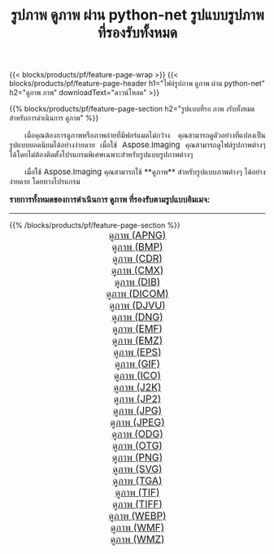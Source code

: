 ﻿---
title: รูปภาพ ดูภาพ ผ่าน python-net รูปแบบรูปภาพที่รองรับทั้งหมด 
weight: 3920
url: /th/python-net/viewer/ 
lang: th
langdirlevel: 2
locales: zh-hans,ja,it,ru,de,es,fr,nl,id,lt,pl,pt,vi,tr,ko,zh-hant,ar,hi,th,sv,cs,uk,he
description: เมื่อใช้ Aspose.Imaging คุณสามารถ ดูภาพ ภาพได้อย่างง่ายดายผ่าน python-net
---

{{< blocks/products/pf/feature-page-wrap >}}
{{< blocks/products/pf/feature-page-header h1="ไฟล์รูปภาพ ดูภาพ ผ่าน python-net" h2="ดูภาพ ภาพ" downloadText="ดาวน์โหลด" >}}


{{% blocks/products/pf/feature-page-section  h2="รูปแบบที่รอ ภาพ งรับทั้งหมดสำหรับการดำเนินการ ดูภาพ" %}}
<p align="justify" style="text-indent:2em;font-size:15px;">
เมื่อคุณต้องการดูภาพหรือภาพถ่ายที่มีฟอร์แมตไม่กว้าง คุณสามารถดูตัวอย่างที่แปลงเป็นรูปแบบยอดนิยมได้อย่างง่ายดาย เมื่อใช้ Aspose.Imaging คุณสามารถดูไฟล์รูปภาพต่างๆ ได้โดยไม่ต้องติดตั้งโปรแกรมพิเศษเฉพาะสำหรับรูปแบบรูปภาพต่างๆ
</p>
<p align="justify" style="text-indent:2em;font-size:15px;">
เมื่อใช้ Aspose.Imaging คุณสามารถใช้ **ดูภาพ** สำหรับรูปแบบภาพต่างๆ ได้อย่างง่ายดาย โดยทางโปรแกรม
</p>
<h3 style="margin-top:16px;">
รายการทั้งหมดของการดำเนินการ ดูภาพ ที่รองรับตามรูปแบบอิมเมจ:
</h3>
<hr/>
{{% /blocks/products/pf/feature-page-section %}}
<div class="container-fluid productfamilypage bg-gray">
    <div class="convertypes bg-gray agp-content section">
        <div class="container">
		<div class="row other-converters" style="gap: 10px;font-size: 19px;text-align:center;">
		    <div class='col-md-3 other-converter remove-lp remove-rp'><a href="/imaging/th/python-net/viewer/apng/" style="padding:15px;">ดูภาพ (APNG)</a></div><div class='col-md-3 other-converter remove-lp remove-rp'><a href="/imaging/th/python-net/viewer/bmp/" style="padding:15px;">ดูภาพ (BMP)</a></div><div class='col-md-3 other-converter remove-lp remove-rp'><a href="/imaging/th/python-net/viewer/cdr/" style="padding:15px;">ดูภาพ (CDR)</a></div><div class='col-md-3 other-converter remove-lp remove-rp'><a href="/imaging/th/python-net/viewer/cmx/" style="padding:15px;">ดูภาพ (CMX)</a></div><div class='col-md-3 other-converter remove-lp remove-rp'><a href="/imaging/th/python-net/viewer/dib/" style="padding:15px;">ดูภาพ (DIB)</a></div><div class='col-md-3 other-converter remove-lp remove-rp'><a href="/imaging/th/python-net/viewer/dicom/" style="padding:15px;">ดูภาพ (DICOM)</a></div><div class='col-md-3 other-converter remove-lp remove-rp'><a href="/imaging/th/python-net/viewer/djvu/" style="padding:15px;">ดูภาพ (DJVU)</a></div><div class='col-md-3 other-converter remove-lp remove-rp'><a href="/imaging/th/python-net/viewer/dng/" style="padding:15px;">ดูภาพ (DNG)</a></div><div class='col-md-3 other-converter remove-lp remove-rp'><a href="/imaging/th/python-net/viewer/emf/" style="padding:15px;">ดูภาพ (EMF)</a></div><div class='col-md-3 other-converter remove-lp remove-rp'><a href="/imaging/th/python-net/viewer/emz/" style="padding:15px;">ดูภาพ (EMZ)</a></div><div class='col-md-3 other-converter remove-lp remove-rp'><a href="/imaging/th/python-net/viewer/eps/" style="padding:15px;">ดูภาพ (EPS)</a></div><div class='col-md-3 other-converter remove-lp remove-rp'><a href="/imaging/th/python-net/viewer/gif/" style="padding:15px;">ดูภาพ (GIF)</a></div><div class='col-md-3 other-converter remove-lp remove-rp'><a href="/imaging/th/python-net/viewer/ico/" style="padding:15px;">ดูภาพ (ICO)</a></div><div class='col-md-3 other-converter remove-lp remove-rp'><a href="/imaging/th/python-net/viewer/j2k/" style="padding:15px;">ดูภาพ (J2K)</a></div><div class='col-md-3 other-converter remove-lp remove-rp'><a href="/imaging/th/python-net/viewer/jp2/" style="padding:15px;">ดูภาพ (JP2)</a></div><div class='col-md-3 other-converter remove-lp remove-rp'><a href="/imaging/th/python-net/viewer/jpg/" style="padding:15px;">ดูภาพ (JPG)</a></div><div class='col-md-3 other-converter remove-lp remove-rp'><a href="/imaging/th/python-net/viewer/jpeg/" style="padding:15px;">ดูภาพ (JPEG)</a></div><div class='col-md-3 other-converter remove-lp remove-rp'><a href="/imaging/th/python-net/viewer/odg/" style="padding:15px;">ดูภาพ (ODG)</a></div><div class='col-md-3 other-converter remove-lp remove-rp'><a href="/imaging/th/python-net/viewer/otg/" style="padding:15px;">ดูภาพ (OTG)</a></div><div class='col-md-3 other-converter remove-lp remove-rp'><a href="/imaging/th/python-net/viewer/png/" style="padding:15px;">ดูภาพ (PNG)</a></div><div class='col-md-3 other-converter remove-lp remove-rp'><a href="/imaging/th/python-net/viewer/svg/" style="padding:15px;">ดูภาพ (SVG)</a></div><div class='col-md-3 other-converter remove-lp remove-rp'><a href="/imaging/th/python-net/viewer/tga/" style="padding:15px;">ดูภาพ (TGA)</a></div><div class='col-md-3 other-converter remove-lp remove-rp'><a href="/imaging/th/python-net/viewer/tif/" style="padding:15px;">ดูภาพ (TIF)</a></div><div class='col-md-3 other-converter remove-lp remove-rp'><a href="/imaging/th/python-net/viewer/tiff/" style="padding:15px;">ดูภาพ (TIFF)</a></div><div class='col-md-3 other-converter remove-lp remove-rp'><a href="/imaging/th/python-net/viewer/webp/" style="padding:15px;">ดูภาพ (WEBP)</a></div><div class='col-md-3 other-converter remove-lp remove-rp'><a href="/imaging/th/python-net/viewer/wmf/" style="padding:15px;">ดูภาพ (WMF)</a></div><div class='col-md-3 other-converter remove-lp remove-rp'><a href="/imaging/th/python-net/viewer/wmz/" style="padding:15px;">ดูภาพ (WMZ)</a></div>
                </div>
        </div>
    </div>
</div>
<br/>
